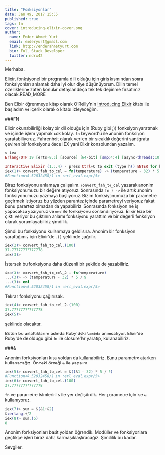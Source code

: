 ```yaml
---
title: "Fonksiyonlar"
date: Jan 09, 2017 15:35
published: true
tags: fn
cover: introducing-elixir-cover.png
author:
  name: Ender Ahmet Yurt
  email: enderyurt@gmail.com
  link: http://enderahmetyurt.com
  bio: Full Stack Developer
  twitter: ndrx42
---
```


Merhaba.

Elixir, fonksiyonel bir programla dili olduğu için giriş kısmından sonra 
fonksiyonları anlamak daha iyi olur diye düşünüyorum. Dilin temel özelliklerine 
zaten konular detaylandıkça tek tek değinme fırsatımız olacak.READ_MORE

Ben Elixir öğrenmeye kitap olarak O’Reilly’nin [Introducing Elixir](http://shop.oreilly.com/product/0636920050612.do) 
kitabı ile başladım ve içerik olarak o kitabı izleyeceğim.

###FN

Elixir okunabilirliği kolay bir dil olduğu için (Ruby gibi ;)) fonksiyon yaratmak ve içinde işlem yapmak çok kolay. ```fn``` keyword'ü ile anonim fonksiyon yaratabiliyoruz. Fahrenheit olarak verilen bir sıcaklık değerini santigrata çeviren bir fonksiyonu önce IEX yani Elixir konsolundan yazalım.

```elixir
$ iex
Erlang/OTP 19 [erts-8.1] [source] [64-bit] [smp:4:4] [async-threads:10] [hipe] [kernel-poll:false] [dtrace]

Interactive Elixir (1.3.4) - press Ctrl+C to exit (type h() ENTER for help)
iex(1)> convert_fah_to_cel = fn(temperature) -> (temperature - 32) * 5 / 9 end
#Function<6.52032458/1 in :erl_eval.expr/5>
```

Biraz fonksiyonu anlamaya çalışalım. ```convert_fah_to_cel``` yazarak anonim fonksiyonumuzu bir değere atıyoruz. Sonrasında ```fn() ->``` ile artık anonim fonksiyonumuzu yazmaya başlıyoruz. Bizim fonksiyonumuza bir parametre geçirmek istiyoruz bu yüzden parantez içinde parametreyi veriyoruz fakat bunu parantez olmadan da yapabiliriz. Sonrasında fonksiyon ne iş yapacaksa yazıyoruz ve ```end``` ile fonksiyonu sonlandırıyoruz. Elixir bize bir çıktı veriyor bu çıktının anlamı fonksiyonu yarattım ve bir değerli fonksiyon olarak yorumlayabiliriz şimdilik.

Şimdi bu fonksiyonu kullanmaya geldi sıra. Anonim bir fonksiyon yarattığımız için Elixir'de ```.()``` şeklinde çağrılır.

```elixir
iex(2)> convert_fah_to_cel.(100)
37.77777777777778
iex(3)>
```

İstersek bu fonksiyonu daha düzenli bir şekilde de yazabiliriz.

```elixir
iex(3)> convert_fah_to_cel_2 = fn(temperature)
...(3)> -> (temperature - 32) * 5 / 9
...(3)> end
#Function<6.52032458/1 in :erl_eval.expr/5>
```

Tekrar fonksiyonu çağırırsak.

```elixir
iex(4)> convert_fah_to_cel_2.(100)
37.77777777777778
iex(5)>
```

şeklinde olacaktır.

Bütün bu anlattıklarım aslında Ruby'deki ```lambda``` anımsatıyor. Elixir'de Ruby'de de olduğu gibi ```fn``` ile closure'lar yaratıp, kullanabiliriz.

###&

Anonim fonksiyonları kısa yoldan da kullanabiliriz. Bunu parametre atarken kullanacağız. Önceki örneği ```&``` ile yapalım.

```elixir
iex(5)> convert_fah_to_cel = &((&1 - 32) * 5 / 9)
#Function<6.52032458/1 in :erl_eval.expr/5>
iex(6)> convert_fah_to_cel.(100)
37.77777777777778
```

```fn``` ve parametre isimlerini ```&``` ile yer değiştirdik. Her parametre için ise ```&``` kullanıyoruz.

```elixir
iex(7)> sum = &(&1+&2)
&:erlang.+/2
iex(8)> sum.(5)
8
```

Anonim fonksiyonları basit yoldan öğrendik. Modüller ve fonksiyonlara geçtikçe işleri biraz daha karmaşıklaştıracağız. Şimdilik bu kadar.

Sevgiler.